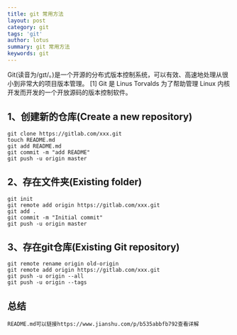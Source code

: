 ```yaml
---
title: git 常用方法
layout: post
category: git
tags: 'git'
author: lotus
summary: git 常用方法
keywords: git
---
```

   Git(读音为/gɪt/。)是一个开源的分布式版本控制系统，可以有效、高速地处理从很小到非常大的项目版本管理。 [1]  Git 是 Linus Torvalds 为了帮助管理 Linux 内核开发而开发的一个开放源码的版本控制软件。





   
## 1、创建新的仓库(Create a new repository)
	git clone https://gitlab.com/xxx.git
	touch README.md                      
	git add README.md
	git commit -m "add README"
	git push -u origin master
	
## 2、存在文件夹(Existing folder)
	git init
	git remote add origin https://gitlab.com/xxx.git
	git add .
	git commit -m "Initial commit"
	git push -u origin master
## 3、存在git仓库(Existing Git repository)
	git remote rename origin old-origin
	git remote add origin https://gitlab.com/xxx.git
	git push -u origin --all
	git push -u origin --tags

## 总结
    README.md可以链接https://www.jianshu.com/p/b535abbfb792查看详解